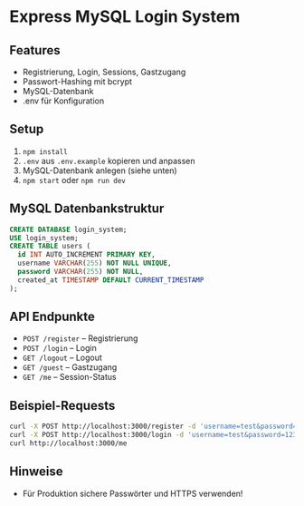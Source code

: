 # Express MySQL Login System

## Features
- Registrierung, Login, Sessions, Gastzugang
- Passwort-Hashing mit bcrypt
- MySQL-Datenbank
- .env für Konfiguration

## Setup
1. `npm install`
2. `.env` aus `.env.example` kopieren und anpassen
3. MySQL-Datenbank anlegen (siehe unten)
4. `npm start` oder `npm run dev`

## MySQL Datenbankstruktur
```sql
CREATE DATABASE login_system;
USE login_system;
CREATE TABLE users (
  id INT AUTO_INCREMENT PRIMARY KEY,
  username VARCHAR(255) NOT NULL UNIQUE,
  password VARCHAR(255) NOT NULL,
  created_at TIMESTAMP DEFAULT CURRENT_TIMESTAMP
);
```

## API Endpunkte
- `POST /register` – Registrierung
- `POST /login` – Login
- `GET /logout` – Logout
- `GET /guest` – Gastzugang
- `GET /me` – Session-Status

## Beispiel-Requests
```bash
curl -X POST http://localhost:3000/register -d 'username=test&password=123456'
curl -X POST http://localhost:3000/login -d 'username=test&password=123456'
curl http://localhost:3000/me
```

## Hinweise
- Für Produktion sichere Passwörter und HTTPS verwenden!
